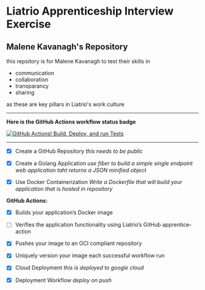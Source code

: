 # Liatrio Apprenticeship Interview Exercise
## Malene Kavanagh's Repository

this repsitory is for Malene Kavanagh to test their skills in  
- communication
- collaboration
- transparancy
- sharing

as these are key pillars in Liatrio's work culture

----------

**Here is the GitHub Actions workflow status badge**

[![GitHub Actions! Build, Deploy, and run Tests](https://github.com/Malene-Kavanagh/interview-Exercise/actions/workflows/google-cloudrun-source.yml/badge.svg)](https://github.com/Malene-Kavanagh/interview-Exercise/actions/workflows/google-cloudrun-source.yml)

----------

- [x] Create a GitHub Repository
  _this needs to be public_

- [x] Create a Golang Application
   _use fiber to build a simple single endpoint web application taht returns a JSON minified object_

- [x] Use Docker Containerization
  _Write a Dockerfile that will build your application that is hosted in repository_


**GitHub Actions:**
  - [x] Builds your application’s Docker image
  - [ ] Verifies the application functionality using Liatrio’s GitHub apprentice-action
  - [x]  Pushes your image to an OCI compliant repository
  - [x] Uniquely version your image each successful workflow run


- [x] Cloud Deployment
   _this is deployed to google cloud_

- [x] Deployment Workflow
  _deploy on push_
